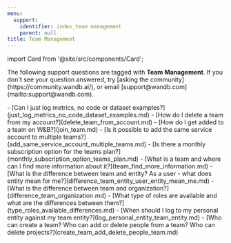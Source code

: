 ```yaml
---
menu:
  support:
    identifier: index_team management
    parent: null
title: Team Management
---
```


import Card from '@site/src/components/Card';

<Card className="card-support-index">
  <p>The following support questions are tagged with <b>Team Management</b>. If you don't see 
your question answered, try [asking the community](https://community.wandb.ai/), 
or email [support@wandb.com](mailto:support@wandb.com).</p>
</Card>
- [Can I just log metrics, no code or dataset examples?](just_log_metrics_no_code_dataset_examples.md)
- [How do I delete a team from my account?](delete_team_from_account.md)
- [How do I get added to a team on W&B?](join_team.md)
- [Is it possible to add the same service account to multiple teams?](add_same_service_account_multiple_teams.md)
- [Is there a monthly subscription option for the teams plan?](monthly_subscription_option_teams_plan.md)
- [What is a team and where can I find more information about it?](team_find_more_information.md)
- [What is the difference between team and entity? As a user - what does entity mean for me?](difference_team_entity_user_entity_mean_me.md)
- [What is the difference between team and organization?](difference_team_organization.md)
- [What type of roles are available and what are the differences between them?](type_roles_available_differences.md)
- [When should I log to my personal entity against my team entity?](log_personal_entity_team_entity.md)
- [Who can create a team? Who can add or delete people from a team? Who can delete projects?](create_team_add_delete_people_team.md)